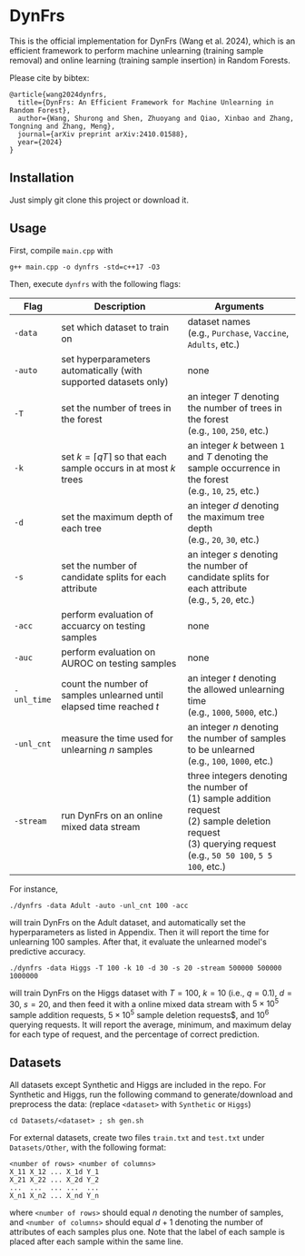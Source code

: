 # DynFrs

This is the official implementation for DynFrs (Wang et al. 2024), which is an efficient framework to perform machine unlearning (training sample removal) and online learning (training sample insertion) in Random Forests.

Please cite by bibtex:
```
@article{wang2024dynfrs,
  title={DynFrs: An Efficient Framework for Machine Unlearning in Random Forest},
  author={Wang, Shurong and Shen, Zhuoyang and Qiao, Xinbao and Zhang, Tongning and Zhang, Meng},
  journal={arXiv preprint arXiv:2410.01588},
  year={2024}
}
```

## Installation

Just simply git clone this project or download it.

## Usage

First, compile `main.cpp` with
```
g++ main.cpp -o dynfrs -std=c++17 -O3
```
Then, execute `dynfrs` with the following flags:

| Flag                     | Description                                                                | Arguments                                                                                                                                                                   |
|--------------------------|----------------------------------------------------------------------------|-----------------------------------------------------------------------------------------------------------------------------------------------------------------------------|
| `-data`                  | set which dataset to train on                                              | dataset names <br> (e.g., `Purchase`, `Vaccine`, `Adults`, etc.)                                                                                                            |
| `-auto`                  | set hyperparameters automatically (with supported datasets only)           | none                                                                                                                                                                        |
| `-T`                     | set the number of trees in the forest                                      | an integer $T$ denoting the number of trees in the forest <br> (e.g., `100`, `250`, etc.)                                                                                   |
| `-k`                     | set $k = \lceil qT \rceil$ so that each sample occurs in at most $k$ trees | an integer $k$ between `1` and $T$ denoting the sample occurrence in the forest <br> (e.g., `10`, `25`, etc.)                                                               |
| `-d`                     | set the maximum depth of each tree                                         | an integer $d$ denoting the maximum tree depth <br> (e.g., `20`, `30`, etc.)                                                                                                |
| `-s`                     | set the number of candidate splits for each attribute                      | an integer $s$ denoting the number of candidate splits for each attribute <br> (e.g., `5`, `20`, etc.)                                                                      |
| `-acc`                   | perform evaluation of accuarcy on testing samples                          | none                                                                                                                                                                        |
| `-auc`                   | perform evaluation on AUROC on testing samples                             | none                                                                                                                                                                        |
| <nobr>`-unl_time`</nobr> | count the number of samples unlearned until elapsed time reached $t$       | an integer $t$ denoting the allowed unlearning time <br> (e.g., `1000`, `5000`, etc.)                                                                                       |
| `-unl_cnt`               | measure the time used for unlearning $n$ samples                           | an integer $n$ denoting the number of samples to be unlearned <br> (e.g., `100`, `1000`, etc.)                                                                              |
| `-stream`                | run DynFrs on an online mixed data stream                                  | three integers denoting the number of <br> (1) sample addition request <br> (2) sample deletion request <br> (3) querying request <br> (e.g., `50 50 100`, `5 5 100`, etc.) |


For instance,
```
./dynfrs -data Adult -auto -unl_cnt 100 -acc
```
will train DynFrs on the Adult dataset, and automatically set the hyperparameters as listed in Appendix. Then it will report the time for unlearning 100 samples. After that, it evaluate the unlearned model's predictive accuracy.
```
./dynfrs -data Higgs -T 100 -k 10 -d 30 -s 20 -stream 500000 500000 1000000
```
will train DynFrs on the Higgs dataset with $T=100$, $k=10$ (i.e., $q=0.1$), $d=30$, $s=20$, and then feed it with a online mixed data stream with $5\times10^5$ sample addition requests, $5\times10^5$ sample deletion requests$, and $10^6$ querying requests. It will report the average, minimum, and maximum delay for each type of request, and the percentage of correct prediction.

## Datasets

All datasets except Synthetic and Higgs are included in the repo. For Synthetic and Higgs, run the following command to generate/download and preprocess the data: (replace `<dataset>` with `Synthetic` or `Higgs`)
```
cd Datasets/<dataset> ; sh gen.sh
```

For external datasets, create two files `train.txt` and `test.txt` under `Datasets/Other`, with the following format:
```
<number of rows> <number of columns>
X_11 X_12 ... X_1d Y_1
X_21 X_22 ... X_2d Y_2
...  ...  ... ...  ...
X_n1 X_n2 ... X_nd Y_n
```
where `<number of rows>` should equal $n$ denoting the number of samples, and `<number of columns>` should equal $d+1$ denoting the number of attributes of each samples plus one. Note that the label of each sample is placed after each sample within the same line.
